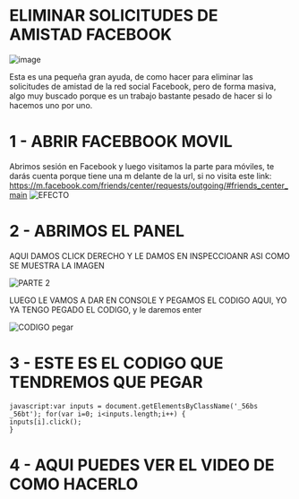 # ELIMINAR SOLICITUDES DE AMISTAD FACEBOOK
![image](https://user-images.githubusercontent.com/30374898/213877412-d38637d1-e8e2-4a5c-84e8-bec38dd7fe40.png)


Esta es una pequeña gran ayuda, de como hacer para eliminar las solicitudes de amistad de la red social Facebook, pero de forma masiva, algo muy buscado porque es un trabajo bastante pesado de hacer si lo hacemos uno por uno.

# 1 - ABRIR FACEBBOOK MOVIL
Abrimos sesión en Facebook y luego visitamos la parte para móviles, te darás cuenta porque tiene una m delante de la url, si no visita este link: https://m.facebook.com/friends/center/requests/outgoing/#friends_center_main
![EFECTO](https://user-images.githubusercontent.com/30374898/213877334-f77a88db-cbeb-4aa5-9ffc-fb4163ea208d.jpg)



# 2 - ABRIMOS EL PANEL 
AQUI DAMOS CLICK DERECHO Y LE DAMOS EN INSPECCIOANR ASI COMO SE MUESTRA LA IMAGEN

![PARTE 2](https://user-images.githubusercontent.com/30374898/213878166-9777b763-7e70-4f89-aa90-58aab47166b6.jpg)


LUEGO LE VAMOS A DAR EN CONSOLE Y PEGAMOS EL CODIGO AQUI, YO YA TENGO PEGADO EL CODIGO, y le daremos enter

![CODIGO pegar](https://user-images.githubusercontent.com/30374898/213878128-033f2262-df31-4ac2-8bfd-d7a047412497.jpg)


# 3 - ESTE ES EL CODIGO QUE TENDREMOS QUE PEGAR
```
javascript:var inputs = document.getElementsByClassName('_56bs _56bt'); for(var i=0; i<inputs.length;i++) {
inputs[i].click();
}
```

# 4 - AQUI PUEDES VER EL VIDEO DE COMO HACERLO
